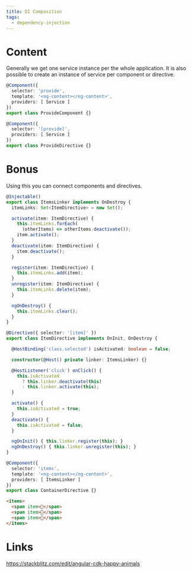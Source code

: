 ```yaml
---
title: DI Composition
tags:
  - dependency-injection
---
```


# Content
Generally we get one service instance per the whole application. 
It is also possible to create an instance of service per component or directive. 

```typescript
@Component({
  selector: 'provide',
  template: '<ng-content></ng-content>',
  providers: [ Service ]
})
export class ProvideComponent {}
```

```typescript
@Component({
  selector: '[provide]',
  providers: [ Service ]
})
export class ProvideDirective {}
```

# Bonus
Using this you can connect components and directives.

```typescript
@Injectable()
export class ItemsLinker implements OnDestroy {
  itemLinks: Set<ItemDirective> = new Set();

  activate(item: ItemDirective) {
    this.itemLinks.forEach(
      (otherItems) => otherItems.deactivate());
    item.activate();
  }
  deactivate(item: ItemDirective) {
    item.deactivate();
  }

  register(item: ItemDirective) {
    this.itemLinks.add(item);
  }
  unregister(item: ItemDirective) {
    this.itemLinks.delete(item);
  }

  ngOnDestroy() {
    this.itemLinks.clear();
  }
}

@Directive({ selector: '[item]' })
export class ItemDirective implements OnInit, OnDestroy {

  @HostBinding('class.selected') isActivated: boolean = false;

  constructor(@Host() private linker: ItemsLinker) {}

  @HostListener('click') onClick() {
    this.isActivated
      ? this.linker.deactivate(this)
      : this.linker.activate(this);
  }

  activate() {
    this.isActivated = true;
  }
  deactivate() {
    this.isActivated = false;
  }

  ngOnInit() { this.linker.register(this); }
  ngOnDestroy() { this.linker.unregister(this); }
}

@Component({
  selector: 'items',
  template: '<ng-content></ng-content>',
  providers: [ ItemsLinker ]
})
export class ContainerDirective {}
```

```html
<items>
  <span item>🦊</span>
  <span item>🦄</span>
  <span item>🐉</span>
</items>
```

# Links
https://stackblitz.com/edit/angular-cdk-happy-animals
